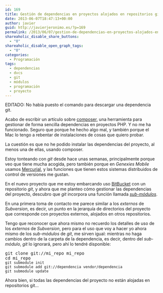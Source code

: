 ```yaml
---
id: 169
title: Gestión de dependencias en proyectos alojados en repositorios git
date: 2013-06-07T18:47:13+00:00
author: javier
guid: http://javierjeronimo.es/?p=169
permalink: /2013/06/07/gestion-de-dependencias-en-proyectos-alojados-en-repositorios-git/
shareaholic_disable_share_buttons:
  - "0"
shareaholic_disable_open_graph_tags:
  - "0"
categories:
  - Programación
tags:
  - dependencias
  - dvcs
  - git
  - módulos
  - programación
  - proyecto
---
```

EDITADO: No había puesto el comando para descargar una dependencia git.

Acabo de escribir un artículo sobre [composer](http://javierjeronimo.es/2013/06/07/gestion-de-dependencias-en-proyectos-php-con-composer/ "Gestión de dependencias en proyectos PHP con “composer”"), una herramienta para gestionar de forma sencilla dependencias en proyectos PHP. Y no me ha funcionado. Seguro que porque he hecho algo mal, y también porque el Mac lo tengo a rebentar de instalaciones de cosas que quiero probar.

La cuestión es que no he podido instalar las dependencias del proyecto, al menos una de ellas, usando composer.

Estoy tonteando con _git_ desde hace unas semanas, principalmente porque veo que tiene mucha acogida, pero también porque en _Genexies Mobile_ usamos [Mercurial](http://mercurial.selenic.com/), y las funciones que tienen estos sistemas distribuidos de control de versiones me gustan.

En el nuevo proyecto que me estoy embarcando uso [BitBucket](https://bitbucket.org/) con un repositorio _git_, y ahora que me planteo cómo gestionar las dependencias del proyecto, descubro que _git_ incorpora una función llamada [_sub-módulos_](http://git-scm.com/book/en/Git-Tools-Submodules).

En una primera toma de contacto me parece similar a los _externos_ de _Subversion_, es decir, un punto en la jerarquía de directorios del proyecto que corresponde con proyectos externos, alojados en otros repositorios.

Tengo que reconocer que ahora mismo no recuerdo los detalles de uso de los _externos_ de _Subversion_, pero para el uso que voy a hacer yo ahora mismo de los _sub-módulos_ de _git_, me sirven igual: mientras no haga cambios dentro de la carpeta de la dependencia, es decir, dentro del _sub-módulo_, _git_ lo ignorará, pero ahí lo tendré disponible:

<pre>git clone git://mi_repo mi_repo
cd mi_repo
<code>git submodule init
git submodule add git://dependencia vendor/dependencia
</code><code>git submodule update</code></pre>

Ahora bien, si todas las dependencias del proyecto no están alojadas en repositorios git&#8230;